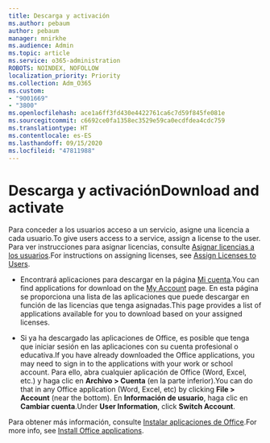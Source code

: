 ```yaml
---
title: Descarga y activación
ms.author: pebaum
author: pebaum
manager: mnirkhe
ms.audience: Admin
ms.topic: article
ms.service: o365-administration
ROBOTS: NOINDEX, NOFOLLOW
localization_priority: Priority
ms.collection: Adm_O365
ms.custom:
- "9001669"
- "3800"
ms.openlocfilehash: ace1a6ff3fd430e4422761ca6c7d59f845fe081e
ms.sourcegitcommit: c6692ce0fa1358ec3529e59ca0ecdfdea4cdc759
ms.translationtype: HT
ms.contentlocale: es-ES
ms.lasthandoff: 09/15/2020
ms.locfileid: "47811988"
---
```

# <a name="download-and-activate"></a><span data-ttu-id="792c7-102">Descarga y activación</span><span class="sxs-lookup"><span data-stu-id="792c7-102">Download and activate</span></span>

<span data-ttu-id="792c7-103">Para conceder a los usuarios acceso a un servicio, asigne una licencia a cada usuario.</span><span class="sxs-lookup"><span data-stu-id="792c7-103">To give users access to a service, assign a license to the user.</span></span> <span data-ttu-id="792c7-104">Para ver instrucciones para asignar licencias, consulte [Asignar licencias a los usuarios](https://docs.microsoft.com/microsoft-365/admin/manage/assign-licenses-to-users).</span><span class="sxs-lookup"><span data-stu-id="792c7-104">For instructions on assigning licenses, see [Assign Licenses to Users](https://docs.microsoft.com/microsoft-365/admin/manage/assign-licenses-to-users).</span></span>

- <span data-ttu-id="792c7-105">Encontrará aplicaciones para descargar en la página [Mi cuenta](https://portal.office.com/account/#installs).</span><span class="sxs-lookup"><span data-stu-id="792c7-105">You can find applications for download on the [My Account](https://portal.office.com/account/#installs) page.</span></span> <span data-ttu-id="792c7-106">En esta página se proporciona una lista de las aplicaciones que puede descargar en función de las licencias que tenga asignadas.</span><span class="sxs-lookup"><span data-stu-id="792c7-106">This page provides a list of applications available for you to download based on your assigned licenses.</span></span> 

- <span data-ttu-id="792c7-107">Si ya ha descargado las aplicaciones de Office, es posible que tenga que iniciar sesión en las aplicaciones con su cuenta profesional o educativa.</span><span class="sxs-lookup"><span data-stu-id="792c7-107">If you have already downloaded the Office applications, you may need to sign in to the applications with your work or school account.</span></span> <span data-ttu-id="792c7-108">Para ello, abra cualquier aplicación de Office (Word, Excel, etc.) y haga clic en **Archivo > Cuenta** (en la parte inferior).</span><span class="sxs-lookup"><span data-stu-id="792c7-108">You can do that in any Office application (Word, Excel, etc) by clicking **File > Account** (near the bottom).</span></span> <span data-ttu-id="792c7-109">En **Información de usuario**, haga clic en **Cambiar cuenta**.</span><span class="sxs-lookup"><span data-stu-id="792c7-109">Under **User Information**, click **Switch Account**.</span></span>

<span data-ttu-id="792c7-110">Para obtener más información, consulte [Instalar aplicaciones de Office](https://docs.microsoft.com/microsoft-365/admin/setup/install-applications).</span><span class="sxs-lookup"><span data-stu-id="792c7-110">For more info, see [Install Office applications](https://docs.microsoft.com/microsoft-365/admin/setup/install-applications).</span></span>
